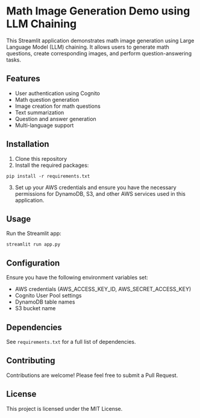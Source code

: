 # Math Image Generation Demo using LLM Chaining

This Streamlit application demonstrates math image generation using Large Language Model (LLM) chaining. It allows users to generate math questions, create corresponding images, and perform question-answering tasks.

## Features

- User authentication using Cognito
- Math question generation
- Image creation for math questions
- Text summarization
- Question and answer generation
- Multi-language support

## Installation

1. Clone this repository
2. Install the required packages:

```
pip install -r requirements.txt
```

3. Set up your AWS credentials and ensure you have the necessary permissions for DynamoDB, S3, and other AWS services used in this application.

## Usage

Run the Streamlit app:

```
streamlit run app.py
```

## Configuration

Ensure you have the following environment variables set:

- AWS credentials (AWS_ACCESS_KEY_ID, AWS_SECRET_ACCESS_KEY)
- Cognito User Pool settings
- DynamoDB table names
- S3 bucket name

## Dependencies

See `requirements.txt` for a full list of dependencies.

## Contributing

Contributions are welcome! Please feel free to submit a Pull Request.

## License

This project is licensed under the MIT License.

